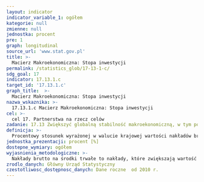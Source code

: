 ```yaml
---
layout: indicator
indicator_variable_1: ogółem
kategorie: null
zmienne: null
jednostka: procent
pre: 1
graph: longitudinal
source_url: 'www.stat.gov.pl'
title: >-
  Macierz Makroekonomiczna: Stopa inwestycji
permalink: /statistics_glob/17-13-1-c/
sdg_goal: 17
indicator: 17.13.1.c
target_id: '17.13.1.c'
graph_title:  >-
  Macierz Makroekonomiczna: Stopa inwestycji
nazwa_wskaznika: >-
  17.13.1.c Macierz Makroekonomiczna: Stopa inwestycji
cel: >-
  cel 17. Partnerstwa na rzecz celów
zadanie: 17.13 Zwiększyć globalną stabilność makroekonomiczną, w tym poprzez koordynację i spójność polityk
definicja: >-
  Procentowy stosunek wyrażonej w walucie krajowej wartości nakładów brutto na środki trwałe do produktu krajowego brutto.
jednostka_prezentacji: procent [%]
dostepne_wymiary: ogółem
wyjasnienia_metodologiczne: >-
  Nakłady brutto na środki trwałe to nakłady, które zwiększają wartość majątku trwałego (budynków i budowli, maszyn, urządzeń technicznych i narzędzi, środków transportu i innych środków trwałych), bez nakładów będących pierwszym wyposażeniem inwestycji oraz odsetek od kredytów i pożyczek inwestycyjnych za okres realizacji inwestycji. W tym również nakłady na: a) produkty własności intelektualnej, przeznaczone do użytkowania przez okres dłuższy niż jeden rok – w szczególności nakłady na prace badawczo-rozwojowe oraz na oprogramowanie komputerowe (zakupione lub wytworzone na własne potrzeby)  b) małe narzędzia, które są wykorzystywane w procesie produkcji dłużej niż jeden rok – bez względu na ich wartość  c) systemy uzbrojenia (np. czołgi, pojazdy opancerzone, okręty wojenne, łodzie podwodne).Wskaźnik jest obliczany według obowiązującej w krajach Unii Europejskiej metodologii ESA 2010 (European System of National and Regional Accounts), wprowadzonej rozporządzeniem Parlamentu Europejskiego i Rady (UE) nr 549/2013 z 21 maja 2013 r., która zastąpiła wcześniejszą metodologię ESA 1995. Dane prezentowane w systemie Strateg zostały przeliczone wstecz z uwzględnieniem dokonanych zmian metodologicznych. Jedna z kluczowych zmian wprowadzonych przez ESA 2010 dotyczyła rejestrowania w nakładach brutto na środki trwałe (a nie, jak poprzednio, w zużyciu pośrednim) nakładów na prace badawczo-rozwojowe i wydatków na małe narzędzia – we wszystkich sektorach instytucjonalnych, a także nakładów na systemy uzbrojenia – w sektorze instytucji rządowych i samorządowych.Produkt krajowy brutto (PKB) obrazuje końcowy rezultat działalności wszystkich podmiotów gospodarki narodowej (jednostek będących rezydentami) w danym roku. Szczegółową definicję i metodologię obliczania PKB określa rozporządzenie Parlamentu Europejskiego i Rady (UE) nr 549/2013 z dnia 21 maja 2013 r. w sprawie europejskiego systemu rachunków narodowych i regionalnych w Unii Europejskiej (ESA 2010).
zrodlo_danych: Główny Urząd Statystyczny
czestotliwosc_dostępnosc_danych: Dane roczne  od 2010 r.
---
```

